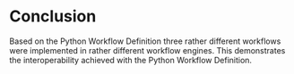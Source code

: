 # Conclusion 
Based on the Python Workflow Definition three rather different workflows were implemented in rather different workflow 
engines. This demonstrates the interoperability achieved with the Python Workflow Definition. 